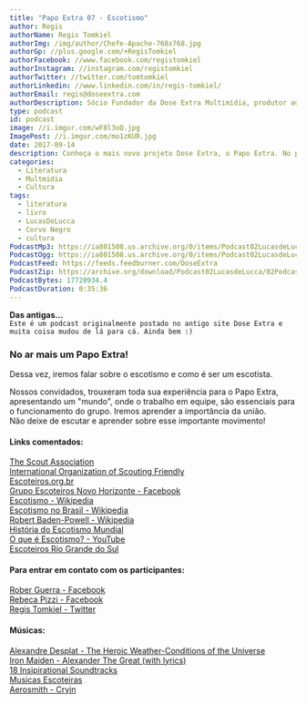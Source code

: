 ```yaml
---
title: "Papo Extra 07 - Escotismo"
author: Regis
authorName: Regis Tomkiel
authorImg: /img/author/Chefe-Apache-768x768.jpg
authorGp: //plus.google.com/+RegisTomkiel
authorFacebook: //www.facebook.com/registomkiel
authorInstagram: //instagram.com/registomkiel
authorTwitter: //twitter.com/tomtomkiel
authorLinkedin: //www.linkedin.com/in/regis-tomkiel/
authorEmail: regis@doseextra.com
authorDescription: Sócio Fundador da Dose Extra Multimídia, produtor audiovisual, desenvolvedor web, podcaster, escritor e quando sobra tempo, coleciona videogames e filmes independentes.
type: podcast
id: podcast
image: //i.imgur.com/wF8l3oQ.jpg
ImagePost: //i.imgur.com/mo1zKUR.jpg
date: 2017-09-14
description: Conheça o mais novo projeto Dose Extra, o Papo Extra. No primeiro episódio, falaremos sobre umas das maiores bandas da história. Venha conhecer!
categories:
  - Literatura
  - Multmidia
  - Cultura
tags:
  - literatura
  - livro
  - LucasDeLucca
  - Corvo Negro
  - cultura
PodcastMp3: https://ia801508.us.archive.org/0/items/Podcast02LucasdeLucca/Podcast02LucasdeLucca.mp3
PodcastOgg: https://ia801508.us.archive.org/0/items/Podcast02LucasdeLucca/Podcast02LucasdeLucca.ogg
PodcastFeed: https://feeds.feedburner.com/DoseExtra
PodcastZip: https://archive.org/download/Podcast02LucasdeLucca/02Podcast02lucasdelucca.mp3.zip
PodcastBytes: 17720934.4
PodcastDuration: 0:35:36
---
```

**Das antigas...**   
``Este é um podcast originalmente postado no antigo site Dose Extra e muita coisa mudou de lá para cá. Ainda bem :) ``   

### No ar mais um Papo Extra!

Dessa vez, iremos falar sobre o escotismo e como é ser um escotista.   

Nossos convidados, trouxeram toda sua experiência para o Papo Extra, apresentando um "mundo", onde o trabalho em equipe, são essenciais para o funcionamento do grupo. Iremos aprender a importância da união.   
Não deixe de escutar e aprender sobre esse importante movimento!   



#### Links comentados:

[The Scout Association](//www.facebook.com/scoutassociation?fref=ts&amp;__mref=message_bubble "The Scout Association")   
[International Organization of Scouting Friendly](//www.facebook.com/Scout.brotherhood?__xt__=31.[1041431305%2C%22report_unit_click%22%2C{%22unit_type%22%3A%22ContextItemsUnit%22}]&amp;pnref=lhc "International Organization of Scouting Friendly")   
[Escoteiros.org.br](//escoteiros.org.br/escotismo/ "Escoteiros.org.br")   
[Grupo Escoteiros Novo Horizonte - Facebook](//facebook.com/GrupoEscoteiroNovoHorizonte137 "Grupo Escoteiros Novo Horizonte - Facebook")   
[Escotismo - Wikipedia](//pt.wikipedia.org/wiki/Escotismo "Escotismo - Wikipedia")   
[Escotismo no Brasil - Wikipedia](//pt.wikipedia.org/wiki/Escotismo_no_Brasil "Escotismo no Brasil - Wikipedia")  
[Robert Baden-Powell - Wikipedia](//pt.wikipedia.org/wiki/Robert_Baden-Powell "Robert Baden-Powell - Wikipedia")     
[História do Escotismo Mundial](//pt.scoutwiki.org/Hist%C3%B3ria_do_Escotismo_Mundial "História do Escotismo Mundial")   
[O que é Escotismo? - YouTube](//www.youtube.com/watch?v=p7Zpxrykg50 "O que é Escotismo? - YouTube")   
[Escoteiros Rio Grande do Sul](//www.escoteirosrs.org.br "Escoteiros Rio Grande do Sul")   

#### Para entrar em contato com os participantes:
[Rober Guerra - Facebook](//www.facebook.com/roberzguerra "Rober Guerra - Facebook")   
[Rebeca Pizzi - Facebook](//www.facebook.com/bekahpizzi "Rebeca Pizzi - Facebook")   
[Regis Tomkiel - Twitter](//twitter.com/tomtomkiel "Regis Tomkiel - Twitter")  

#### Músicas:
[Alexandre Desplat - The Heroic Weather-Conditions of the Universe](//www.youtube.com/watch?v=ycNCAslpZF4 "Alexandre Desplat - The Heroic Weather-Conditions of the Universe")  
[Iron Maiden - Alexander The Great (with lyrics)](//www.youtube.com/watch?v=1oTEQf1d9Iw "Iron Maiden - Alexander The Great")   
[18 Insipirational Soundtracks ](//www.youtube.com/watch?v=raM-zSw1N4E "18 Insipirational Soundtracks")  
[Musicas Escoteiras](//www.youtube.com/watch?v=4PYUuZqdBpA "Musicas Escoteiras")   
[Aerosmith - Cryin](//www.youtube.com/watch?v=qfNmyxV2Ncw "Aerosmith - Cryin")   
